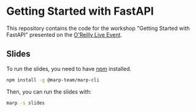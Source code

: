 # Getting Started with FastAPI

This repository contains the code for the workshop "Getting Started with FastAPI" presented on the [O'Reilly Live Event].

## Slides

To run the slides, you need to have [npm](https://www.npmjs.com/get-npm) installed.

```bash
npm install -g @marp-team/marp-cli
```

Then, you can run the slides with:

```bash
marp -s slides
```

[O'Reilly Live Event]: https://www.oreilly.com/live-events/getting-started-with-fastapi/0636920081396/
